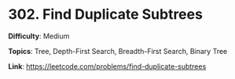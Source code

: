 # 302. Find Duplicate Subtrees

**Difficulty**: Medium

**Topics**: Tree, Depth-First Search, Breadth-First Search, Binary Tree

**Link**: https://leetcode.com/problems/find-duplicate-subtrees
